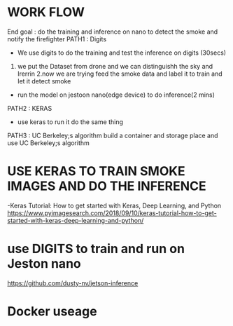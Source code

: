 # WORK FLOW
End goal : do the training and inference  on nano to detect the smoke and notify the firefighter
PATH1 : Digits 

- We use digits to do the training and test the inference on digits (30secs)
1. we put the Dataset from drone and we can distinguishh the sky and lrerrin
2.now we are trying feed the smoke data and label it to train and let it detect smoke

- run the model on jestoon nano(edge device) to do inference(2 mins)


PATH2 : KERAS
- use keras to run it do the same thing

PATH3 : UC Berkeley;s algorithm 
build a container and storage place and use UC Berkeley;s algorithm 




# USE KERAS TO TRAIN SMOKE IMAGES AND DO THE INFERENCE
-Keras Tutorial: How to get started with Keras, Deep Learning, and Python
https://www.pyimagesearch.com/2018/09/10/keras-tutorial-how-to-get-started-with-keras-deep-learning-and-python/


# use DIGITS to train and run on Jeston nano
https://github.com/dusty-nv/jetson-inference







# Docker useage


#






